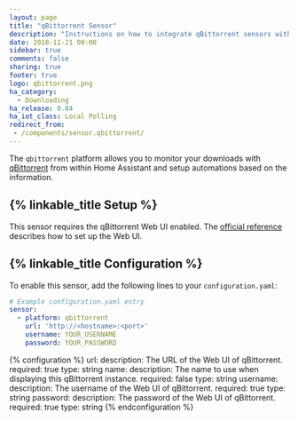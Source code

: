 ```yaml
---
layout: page
title: "qBittorrent Sensor"
description: "Instructions on how to integrate qBittorrent sensors within Home Assistant."
date: 2018-11-21 00:00
sidebar: true
comments: false
sharing: true
footer: true
logo: qbittorrent.png
ha_category:
  - Downloading
ha_release: 0.84
ha_iot_class: Local Polling
redirect_from:
 - /components/sensor.qbittorrent/
---
```


The `qbittorrent` platform allows you to monitor your downloads with [qBittorrent](https://www.qbittorrent.org/) from within Home Assistant and setup automations based on the information.

## {% linkable_title Setup %}

This sensor requires the qBittorrent Web UI enabled. The [official reference](https://github.com/qbittorrent/qBittorrent/wiki#webui-related) describes how to set up the Web UI.

## {% linkable_title Configuration %}

To enable this sensor, add the following lines to your `configuration.yaml`:

```yaml
# Example configuration.yaml entry
sensor:
  - platform: qbittorrent
    url: 'http://<hostname>:<port>'
    username: YOUR_USERNAME
    password: YOUR_PASSWORD
```

{% configuration %}
url:
  description: The URL of the Web UI of qBittorrent.
  required: true
  type: string
name:
  description: The name to use when displaying this qBittorrent instance.
  required: false
  type: string
username:
  description: The username of the Web UI of qBittorrent.
  required: true
  type: string
password:
  description: The password of the Web UI of qBittorrent.
  required: true
  type: string
{% endconfiguration %}
